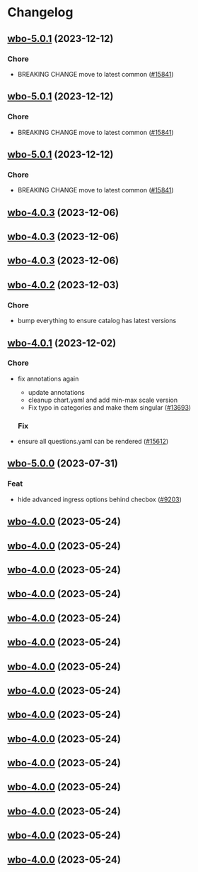 # Changelog



## [wbo-5.0.1](https://github.com/truecharts/charts/compare/wbo-4.0.3...wbo-5.0.1) (2023-12-12)

### Chore

- BREAKING CHANGE move to latest common ([#15841](https://github.com/truecharts/charts/issues/15841))
  
  


## [wbo-5.0.1](https://github.com/truecharts/charts/compare/wbo-4.0.3...wbo-5.0.1) (2023-12-12)

### Chore

- BREAKING CHANGE move to latest common ([#15841](https://github.com/truecharts/charts/issues/15841))
  
  


## [wbo-5.0.1](https://github.com/truecharts/charts/compare/wbo-4.0.3...wbo-5.0.1) (2023-12-12)

### Chore

- BREAKING CHANGE move to latest common ([#15841](https://github.com/truecharts/charts/issues/15841))
  
  



## [wbo-4.0.3](https://github.com/truecharts/charts/compare/wbo-4.0.2...wbo-4.0.3) (2023-12-06)




## [wbo-4.0.3](https://github.com/truecharts/charts/compare/wbo-4.0.2...wbo-4.0.3) (2023-12-06)




## [wbo-4.0.3](https://github.com/truecharts/charts/compare/wbo-4.0.2...wbo-4.0.3) (2023-12-06)




## [wbo-4.0.2](https://github.com/truecharts/charts/compare/wbo-4.0.1...wbo-4.0.2) (2023-12-03)

### Chore

- bump everything to ensure catalog has latest versions
  
  


## [wbo-4.0.1](https://github.com/truecharts/charts/compare/wbo-5.0.0...wbo-4.0.1) (2023-12-02)

### Chore

- fix annotations again
  - update annotations
  - cleanup chart.yaml and add min-max scale version
  - Fix typo in categories and make them singular ([#13693](https://github.com/truecharts/charts/issues/13693))
  
  ### Fix

- ensure all questions.yaml can be rendered ([#15612](https://github.com/truecharts/charts/issues/15612))
  
  











## [wbo-5.0.0](https://github.com/truecharts/charts/compare/wbo-4.0.0...wbo-5.0.0) (2023-07-31)

### Feat

- hide advanced ingress options behind checbox ([#9203](https://github.com/truecharts/charts/issues/9203))
  
  


## [wbo-4.0.0](https://github.com/truecharts/charts/compare/wbo-3.0.2...wbo-4.0.0) (2023-05-24)




## [wbo-4.0.0](https://github.com/truecharts/charts/compare/wbo-3.0.2...wbo-4.0.0) (2023-05-24)




## [wbo-4.0.0](https://github.com/truecharts/charts/compare/wbo-3.0.2...wbo-4.0.0) (2023-05-24)




## [wbo-4.0.0](https://github.com/truecharts/charts/compare/wbo-3.0.2...wbo-4.0.0) (2023-05-24)




## [wbo-4.0.0](https://github.com/truecharts/charts/compare/wbo-3.0.2...wbo-4.0.0) (2023-05-24)




## [wbo-4.0.0](https://github.com/truecharts/charts/compare/wbo-3.0.2...wbo-4.0.0) (2023-05-24)




## [wbo-4.0.0](https://github.com/truecharts/charts/compare/wbo-3.0.2...wbo-4.0.0) (2023-05-24)




## [wbo-4.0.0](https://github.com/truecharts/charts/compare/wbo-3.0.2...wbo-4.0.0) (2023-05-24)




## [wbo-4.0.0](https://github.com/truecharts/charts/compare/wbo-3.0.2...wbo-4.0.0) (2023-05-24)




## [wbo-4.0.0](https://github.com/truecharts/charts/compare/wbo-3.0.2...wbo-4.0.0) (2023-05-24)




## [wbo-4.0.0](https://github.com/truecharts/charts/compare/wbo-3.0.2...wbo-4.0.0) (2023-05-24)




## [wbo-4.0.0](https://github.com/truecharts/charts/compare/wbo-3.0.2...wbo-4.0.0) (2023-05-24)




## [wbo-4.0.0](https://github.com/truecharts/charts/compare/wbo-3.0.2...wbo-4.0.0) (2023-05-24)




## [wbo-4.0.0](https://github.com/truecharts/charts/compare/wbo-3.0.2...wbo-4.0.0) (2023-05-24)




## [wbo-4.0.0](https://github.com/truecharts/charts/compare/wbo-3.0.2...wbo-4.0.0) (2023-05-24)

